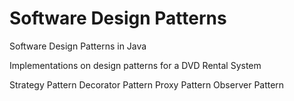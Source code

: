 # Software Design Patterns

Software Design Patterns in Java

Implementations on design patterns for a DVD Rental System

Strategy Pattern
Decorator Pattern
Proxy Pattern
Observer Pattern

